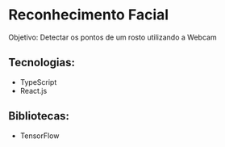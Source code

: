 # Reconhecimento Facial
Objetivo: Detectar os pontos de um rosto utilizando a Webcam
## Tecnologias:
- TypeScript
- React.js
## Bibliotecas:
- TensorFlow 

